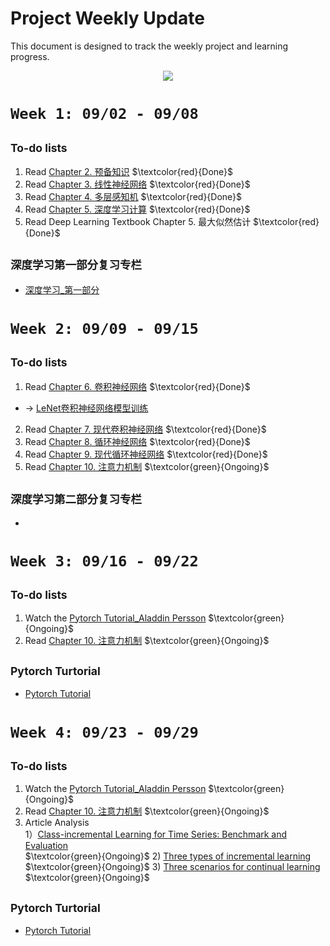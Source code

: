 # Project Weekly Update
This document is designed to track the weekly project and learning progress.

<p align="center">
  <img src="https://github.com/user-attachments/assets/83dfcfbb-2c44-414b-bc2d-6fa49f481e0d" />
</p>

# `Week 1: 09/02 - 09/08`

## <sub> To-do lists
1. Read [Chapter 2. 预备知识](https://zh-v2.d2l.ai/chapter_preliminaries/index.html)  $\textcolor{red}{Done}$ 
2. Read [Chapter 3. 线性神经网络](https://zh-v2.d2l.ai/chapter_linear-networks/index.html)  $\textcolor{red}{Done}$ 
3. Read [Chapter 4. 多层感知机](https://zh-v2.d2l.ai/chapter_multilayer-perceptrons/index.html)  $\textcolor{red}{Done}$ 
4. Read [Chapter 5. 深度学习计算](https://zh-v2.d2l.ai/chapter_deep-learning-computation/index.html)  $\textcolor{red}{Done}$ 
5. Read Deep Learning Textbook Chapter 5. 最大似然估计  $\textcolor{red}{Done}$ 

## <sub> 深度学习第一部分复习专栏
- [深度学习_第一部分](https://github.com/RenaissanceT/Continual-Learning-for-Time-Series-Survey-and-Evaluation/blob/main/Project%20Progress/%E6%B7%B1%E5%BA%A6%E5%AD%A6%E4%B9%A0_%E7%AC%AC%E4%B8%80%E9%83%A8%E5%88%86.md)

# `Week 2: 09/09 - 09/15`

## <sub> To-do lists
1. Read [Chapter 6. 卷积神经网络](https://zh-v2.d2l.ai/chapter_convolutional-neural-networks/index.html) $\textcolor{red}{Done}$ 
- &rarr; [LeNet卷积神经网络模型训练]()
2. Read [Chapter 7. 现代卷积神经网络](https://zh-v2.d2l.ai/chapter_convolutional-modern/index.html) $\textcolor{red}{Done}$  
3. Read [Chapter 8. 循环神经网络](https://zh-v2.d2l.ai/chapter_recurrent-neural-networks/index.html)  $\textcolor{red}{Done}$ 
4. Read [Chapter 9. 现代循环神经网络](https://zh-v2.d2l.ai/chapter_recurrent-modern/index.html)  $\textcolor{red}{Done}$ 
5. Read [Chapter 10. 注意力机制](https://zh-v2.d2l.ai/chapter_attention-mechanisms/index.html)  $\textcolor{green}{Ongoing}$ 

## <sub> 深度学习第二部分复习专栏
- []()

# `Week 3: 09/16 - 09/22`

## <sub> To-do lists
1. Watch the [Pytorch Tutorial_Aladdin Persson](https://www.youtube.com/watch?v=2S1dgHpqCdk&list=PLhhyoLH6IjfxeoooqP9rhU3HJIAVAJ3Vz) $\textcolor{green}{Ongoing}$ 
2. Read [Chapter 10. 注意力机制](https://zh-v2.d2l.ai/chapter_attention-mechanisms/index.html)  $\textcolor{green}{Ongoing}$ 

## <sub> Pytorch Turtorial
- [Pytorch Tutorial](https://github.com/RenaissanceT/Continual-Learning-for-Time-Series-Survey-and-Evaluation/tree/main/Pytorch%20Tutorial)

# `Week 4: 09/23 - 09/29`

## <sub> To-do lists
1. Watch the [Pytorch Tutorial_Aladdin Persson](https://www.youtube.com/watch?v=2S1dgHpqCdk&list=PLhhyoLH6IjfxeoooqP9rhU3HJIAVAJ3Vz) $\textcolor{green}{Ongoing}$ 
2. Read [Chapter 10. 注意力机制](https://zh-v2.d2l.ai/chapter_attention-mechanisms/index.html)  $\textcolor{green}{Ongoing}$
3. Article Analysis <Br/>
   1）[Class-incremental Learning for Time Series: Benchmark and Evaluation](https://arxiv.org/abs/2402.12035) <Br/> $\textcolor{green}{Ongoing}$ 
   2) [Three types of incremental learning](https://www.nature.com/articles/s42256-022-00568-3) <Br/> $\textcolor{green}{Ongoing}$ 
   3) [Three scenarios for continual learning](https://arxiv.org/abs/1904.07734) <Br/> $\textcolor{green}{Ongoing}$ 

## <sub> Pytorch Turtorial
- [Pytorch Tutorial](https://github.com/RenaissanceT/Continual-Learning-for-Time-Series-Survey-and-Evaluation/tree/main/Pytorch%20Tutorial)
  
